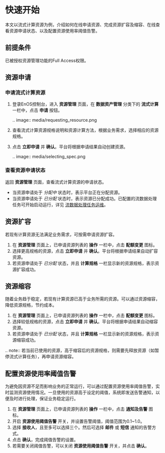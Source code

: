 # 快速开始

本文以流式计算资源为例，介绍如何在线申请资源、完成资源扩容及缩容、在线查看资源申请状态、以及配置资源使用率阈值告警。

## 前提条件
已被授权资源管理功能的Full Access权限。

## 资源申请
### 申请流式计算资源
1. 登录EnOS控制台，进入 **资源管理** 页面，在 **数据资产管理** 分类下的 **流式计算** 一栏中，点击 **申请** 按钮。

   .. image:: media/requesting_resource.png

2. 查看流式计算资源规格说明和资源计算方法，根据业务需求，选择相应的资源规格。

3. 点击 **立即申请** 并 **确认**。平台将根据申请结果自动创建资源。

   .. image:: media/selecting_spec.png

### 查看资源申请状态
返回 **资源管理** 页面，查看流式计算资源的申请状态。

- 当资源申请处于 *分配中* 状态时，表示平台正在分配资源。
- 当资源申请处于 *已分配* 状态时，表示资源已分配成功。已配置的流数据处理任务可开始启动运行，详见 [流数据处理任务运维](/docs/data-asset/zh_CN/2.0.9/howto/stream/monitoring_job.html)。

## 资源扩容
若现有计算资源无法满足业务需求，可按需申请资源扩容。

1. 在 **资源管理** 页面上，已申请资源列表的 **操作** 一栏中，点击 **配额变更** 图标。
2. 选择更高规格的资源，点击 **立即申请** 并 **确认**。平台将根据申请结果自动扩容资源。
3. 若资源申请处于 *已分配* 状态，并且 **计算规格** 一栏显示新的资源规格，表示资源扩容成功。

## 资源缩容
随着业务趋于稳定，若现有计算资源已高于业务所需的资源。可以通过资源缩容，降低资源规格，节约成本。

1. 在 **资源管理** 页面上，已申请资源列表的 **操作** 一栏中，点击 **配额变更** 图标。
2. 选择较低规格的资源，点击 **立即申请** 并 **确认**。平台将根据申请结果自动缩容资源。
3. 若资源申请处于 *已分配* 状态，并且 **计算规格** 一栏显示新的资源规格，表示资源缩容成功。

.. note:: 若当前已使用的资源，高于缩容后的资源规格，则需要先释放资源（如暂停流式计算任务），再申请资源缩容。

## 配置资源使用率阈值告警

为避免因资源不足而影响业务的正常运行，可以通过配置资源使用率阈值告警，实时监测资源使用情况。一旦使用的资源高于设定的阈值，系统即发送告警通知，以便及时进行处理，保证业务稳定运行。
1. 在 **资源管理** 页面上，已申请资源列表的 **操作** 一栏中，点击 **通知及告警** 图标。
2. 开启 **资源使用阈值告警** 开关，并设置告警阈值，阈值范围为0.1~1.0。
3. 选择 **接收人**，且至多可以选择三个。然后可选择 **邮件** 或 **短信** 通知的告警方式。
4. 点击 **确认**，完成阈值告警的设置。
5. 若需要关闭阈值告警，可以关闭 **资源使用阈值告警** 开关，并点击 **确认**。
